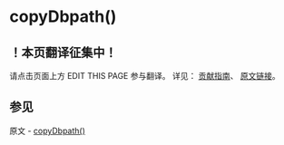 # copyDbpath()

## ！本页翻译征集中！

请点击页面上方 EDIT THIS PAGE 参与翻译。
详见：
[贡献指南]( https://github.com/JinMuInfo/MongoDB-Manual-zh/blob/master/CONTRIBUTING.md )、
[原文链接](  https://docs.mongodb.com/manual/reference/method/copyDbpath/  )。

## 参见

原文 - [copyDbpath()]( https://docs.mongodb.com/manual/reference/method/copyDbpath/ )

